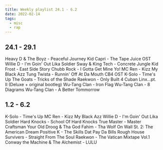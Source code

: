 ```yaml
---
title: Weekly playlist 24.1 - 6.2
date: 2022-02-14
tags:
  - misc
  - rap
---
```


## 24.1 - 29.1

Heavy D & The Boyz - Peaceful Journey
Kid Capri - The Tape
Juice OST
Willie D - I'm Goin' Out Lika Soldier
Sway & King Tech - Concrete Jungle
Kid Frost - East Side Story
Chubb Rock - I Gotta Get Mine Yo!
MC Ren - Kizz My Black Azz
Tung Twista - Runnin' Off At Da Mouth
CB4 OST
K-Solo - Time's Up
The Goats - Tricks of the Shade
Raekwon - Only Built 4 Cuban Linx...pt. II (Deluxe + original bootleg)
Wu-Tang Clan - Iron Flag
Wu-Tang Clan - 8 Diagrams
Wu-Tang Clan - A Better Tommorrow

## 1.2 - 6.2

K-Solo - Time's Up
MC Ren - Kizz My Black Azz
Willie D - I'm Goin' Out Lika Soldier
Hard Knocks - School Of Hard Knocks
True Master - Master Craftsman
Your Old Droog & Tha God Fahim - Tha Wolf On Wall St. 2: The American Dream
Positive K - The Skills Dat Pay Da Bills
Rough House Survivers - Straight From The Soul
Raekwon - The Vatican Mixtape Vol.1
Conway the Machine & The Alchemist - LULU
